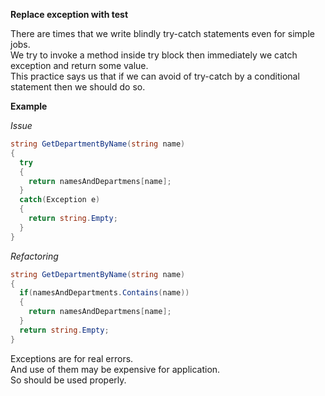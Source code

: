 **Replace exception with test**

There are times that we write blindly try-catch statements even for simple jobs.  
We try to invoke a method inside try block then immediately we catch exception and return some value.  
This practice says us that if we can avoid of try-catch by a conditional statement then we should do so.  

**Example**

_Issue_

```csharp
string GetDepartmentByName(string name)
{
  try
  {
    return namesAndDepartmens[name];
  }
  catch(Exception e)
  {
    return string.Empty;
  }
}
```

_Refactoring_

```csharp
string GetDepartmentByName(string name)
{
  if(namesAndDepartments.Contains(name))
  {
    return namesAndDepartmens[name];
  }
  return string.Empty;
}
```

Exceptions are for real errors.  
And use of them may be expensive for application.  
So should be used properly.  
